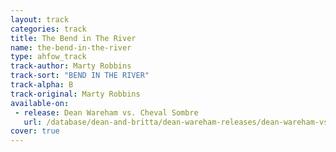 ```yaml
---
layout: track
categories: track
title: The Bend in The River
name: the-bend-in-the-river
type: ahfow_track
track-author: Marty Robbins
track-sort: "BEND IN THE RIVER"
track-alpha: B
track-original: Marty Robbins
available-on:
 - release: Dean Wareham vs. Cheval Sombre
   url: /database/dean-and-britta/dean-wareham-releases/dean-wareham-vs-cheval-sombre/
cover: true
---
```

